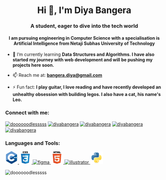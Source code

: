 <h1 align="center">Hi 👋, I'm Diya Bangera</h1>
<h3 align="center">A student, eager to dive into the tech world</h3>
<h4 align="center">I am pursuing engineering in Computer Science with a specialisation is Artificial Intelligence from Netaji Subhas University of Technology</h4>

- 🌱 I’m currently learning **Data Structures and Algorithms. I have also started my journey with web development and will be pushing my projects here soon.**

- 📫 Reach me at: **bangera.diya@gmail.com**

- ⚡ Fun fact: **I play guitar, I love reading and have recently developed an unhealthy obsession with building legos. I also have a cat, his name's Leo.**


<h3 align="left">Connect with me:</h3>
<p align="left">
<a href="https://twitter.com/doooooodlesssss" target="blank"><img align="center" src="https://raw.githubusercontent.com/rahuldkjain/github-profile-readme-generator/master/src/images/icons/Social/twitter.svg" alt="doooooodlesssss" height="30" width="40" /></a>
<a href="https://linkedin.com/in/diyabangera" target="blank"><img align="center" src="https://raw.githubusercontent.com/rahuldkjain/github-profile-readme-generator/master/src/images/icons/Social/linked-in-alt.svg" alt="diyabangera" height="30" width="40" /></a>
<a href="https://kaggle.com/diyabangera" target="blank"><img align="center" src="https://raw.githubusercontent.com/rahuldkjain/github-profile-readme-generator/master/src/images/icons/Social/kaggle.svg" alt="diyabangera" height="30" width="40" /></a>
<a href="https://instagram.com/diyabangera" target="blank"><img align="center" src="https://raw.githubusercontent.com/rahuldkjain/github-profile-readme-generator/master/src/images/icons/Social/instagram.svg" alt="diyabangera" height="30" width="40" /></a>
<a href="https://www.leetcode.com/diyabangera" target="blank"><img align="center" src="https://raw.githubusercontent.com/rahuldkjain/github-profile-readme-generator/master/src/images/icons/Social/leet-code.svg" alt="diyabangera" height="30" width="40" /></a>
</p>

<h3 align="left">Languages and Tools:</h3>
<p align="left"> <a href="https://www.w3schools.com/cpp/" target="_blank" rel="noreferrer"> <img src="https://raw.githubusercontent.com/devicons/devicon/master/icons/cplusplus/cplusplus-original.svg" alt="cplusplus" width="40" height="40"/> </a> <a href="https://www.w3schools.com/css/" target="_blank" rel="noreferrer"> <img src="https://raw.githubusercontent.com/devicons/devicon/master/icons/css3/css3-original-wordmark.svg" alt="css3" width="40" height="40"/> </a> <a href="https://www.figma.com/" target="_blank" rel="noreferrer"> <img src="https://www.vectorlogo.zone/logos/figma/figma-icon.svg" alt="figma" width="40" height="40"/> </a> <a href="https://www.w3.org/html/" target="_blank" rel="noreferrer"> <img src="https://raw.githubusercontent.com/devicons/devicon/master/icons/html5/html5-original-wordmark.svg" alt="html5" width="40" height="40"/> </a> <a href="https://www.adobe.com/in/products/illustrator.html" target="_blank" rel="noreferrer"> <img src="https://www.vectorlogo.zone/logos/adobe_illustrator/adobe_illustrator-icon.svg" alt="illustrator" width="40" height="40"/> </a> <a href="https://www.python.org" target="_blank" rel="noreferrer"> <img src="https://raw.githubusercontent.com/devicons/devicon/master/icons/python/python-original.svg" alt="python" width="40" height="40"/> </a> </p>

<p><img align="center" src="https://github-readme-streak-stats.herokuapp.com/?user=doooooodlesssss&" alt="doooooodlesssss" /></p>
